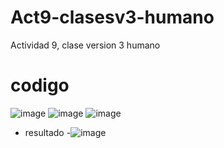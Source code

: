 # Act9-clasesv3-humano
Actividad 9, clase version 3 humano

# codigo 
![image](https://github.com/user-attachments/assets/6374ae4b-a989-4a87-8356-4301d5e8c783)
![image](https://github.com/user-attachments/assets/670bc346-f47a-40c3-941c-34cf6266c484)
![image](https://github.com/user-attachments/assets/093578b6-4a81-4e2d-a1b2-c9daba869c6d)

- resultado
-![image](https://github.com/user-attachments/assets/4f65dff3-37a5-45a0-b0ed-0134bc680ee0)



